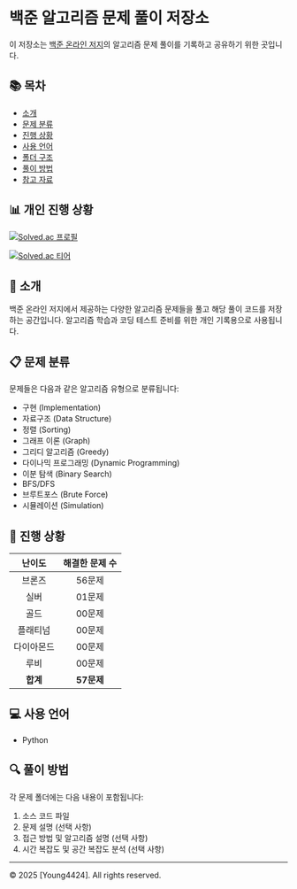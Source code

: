 # 백준 알고리즘 문제 풀이 저장소

이 저장소는 [백준 온라인 저지](https://www.acmicpc.net/)의 알고리즘 문제 풀이를 기록하고 공유하기 위한 곳입니다.

## 📚 목차

- [소개](#소개)
- [문제 분류](#문제-분류)
- [진행 상황](#진행-상황)
- [사용 언어](#사용-언어)
- [폴더 구조](#폴더-구조)
- [풀이 방법](#풀이-방법)
- [참고 자료](#참고-자료)


## 📊 개인 진행 상황


[![Solved.ac 프로필](http://mazassumnida.wtf/api/v2/generate_badge?boj=rladydgnj)](https://solved.ac/rladydgnj)

[![Solved.ac 티어](http://mazassumnida.wtf/api/mini/generate_badge?boj=rladydgnj)](https://solved.ac/rladydgnj)


## 🎯 소개

백준 온라인 저지에서 제공하는 다양한 알고리즘 문제들을 풀고 해당 풀이 코드를 저장하는 공간입니다. 알고리즘 학습과 코딩 테스트 준비를 위한 개인 기록용으로 사용됩니다.

## 📋 문제 분류

문제들은 다음과 같은 알고리즘 유형으로 분류됩니다:

- 구현 (Implementation)
- 자료구조 (Data Structure)
- 정렬 (Sorting)
- 그래프 이론 (Graph)
- 그리디 알고리즘 (Greedy)
- 다이나믹 프로그래밍 (Dynamic Programming)
- 이분 탐색 (Binary Search)
- BFS/DFS
- 브루트포스 (Brute Force)
- 시뮬레이션 (Simulation)

## 🚀 진행 상황

| 난이도 | 해결한 문제 수 |
|:-------:|:-------:|
| 브론즈 | 56문제 |
| 실버 | 01문제 |
| 골드 | 00문제 |
| 플래티넘 | 00문제 |
| 다이아몬드 | 00문제 |
| 루비 | 00문제 |
| **합계** | **57문제** |

## 💻 사용 언어

- Python



## 🔍 풀이 방법

각 문제 폴더에는 다음 내용이 포함됩니다:

1. 소스 코드 파일
2. 문제 설명 (선택 사항)
3. 접근 방법 및 알고리즘 설명 (선택 사항)
4. 시간 복잡도 및 공간 복잡도 분석 (선택 사항)

---

© 2025 [Young4424]. All rights reserved.
